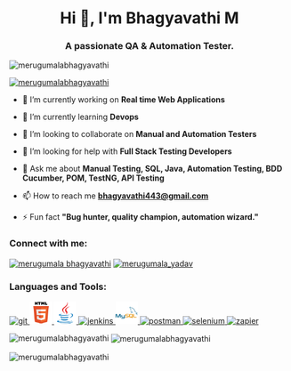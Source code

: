 <h1 align="center">Hi 👋, I'm Bhagyavathi M</h1>
<h3 align="center">A passionate QA & Automation Tester.</h3>

<p align="left"> <img src="https://komarev.com/ghpvc/?username=merugumalabhagyavathi&label=Profile%20views&color=0e75b6&style=flat" alt="merugumalabhagyavathi" /> </p>

<p align="left"> <a href="https://github.com/ryo-ma/github-profile-trophy"><img src="https://github-profile-trophy.vercel.app/?username=merugumalabhagyavathi" alt="merugumalabhagyavathi" /></a> </p>

- 🔭 I’m currently working on **Real time Web Applications**

- 🌱 I’m currently learning **Devops**

- 👯 I’m looking to collaborate on **Manual and Automation Testers**

- 🤝 I’m looking for help with **Full Stack Testing Developers**

- 💬 Ask me about **Manual Testing, SQL, Java, Automation Testing, BDD Cucumber, POM, TestNG, API Testing**

- 📫 How to reach me **bhagyavathi443@gmail.com**

- ⚡ Fun fact **"Bug hunter, quality champion, automation wizard."**

<h3 align="left">Connect with me:</h3>
<p align="left">
<a href="https://linkedin.com/in/merugumala bhagyavathi" target="blank"><img align="center" src="https://raw.githubusercontent.com/rahuldkjain/github-profile-readme-generator/master/src/images/icons/Social/linked-in-alt.svg" alt="merugumala bhagyavathi" height="30" width="40" /></a>
<a href="https://instagram.com/merugumala_yadav" target="blank"><img align="center" src="https://raw.githubusercontent.com/rahuldkjain/github-profile-readme-generator/master/src/images/icons/Social/instagram.svg" alt="merugumala_yadav" height="30" width="40" /></a>
</p>

<h3 align="left">Languages and Tools:</h3>
<p align="left"> <a href="https://git-scm.com/" target="_blank" rel="noreferrer"> <img src="https://www.vectorlogo.zone/logos/git-scm/git-scm-icon.svg" alt="git" width="40" height="40"/> </a> <a href="https://www.w3.org/html/" target="_blank" rel="noreferrer"> <img src="https://raw.githubusercontent.com/devicons/devicon/master/icons/html5/html5-original-wordmark.svg" alt="html5" width="40" height="40"/> </a> <a href="https://www.java.com" target="_blank" rel="noreferrer"> <img src="https://raw.githubusercontent.com/devicons/devicon/master/icons/java/java-original.svg" alt="java" width="40" height="40"/> </a> <a href="https://www.jenkins.io" target="_blank" rel="noreferrer"> <img src="https://www.vectorlogo.zone/logos/jenkins/jenkins-icon.svg" alt="jenkins" width="40" height="40"/> </a> <a href="https://www.mysql.com/" target="_blank" rel="noreferrer"> <img src="https://raw.githubusercontent.com/devicons/devicon/master/icons/mysql/mysql-original-wordmark.svg" alt="mysql" width="40" height="40"/> </a> <a href="https://postman.com" target="_blank" rel="noreferrer"> <img src="https://www.vectorlogo.zone/logos/getpostman/getpostman-icon.svg" alt="postman" width="40" height="40"/> </a> <a href="https://www.selenium.dev" target="_blank" rel="noreferrer"> <img src="https://raw.githubusercontent.com/detain/svg-logos/780f25886640cef088af994181646db2f6b1a3f8/svg/selenium-logo.svg" alt="selenium" width="40" height="40"/> </a> <a href="https://zapier.com" target="_blank" rel="noreferrer"> <img src="https://www.vectorlogo.zone/logos/zapier/zapier-icon.svg" alt="zapier" width="40" height="40"/> </a> </p>

<p><img align="left" src="https://github-readme-stats.vercel.app/api/top-langs?username=merugumalabhagyavathi&show_icons=true&locale=en&layout=compact" alt="merugumalabhagyavathi" /></p>

<p>&nbsp;<img align="center" src="https://github-readme-stats.vercel.app/api?username=merugumalabhagyavathi&show_icons=true&locale=en" alt="merugumalabhagyavathi" /></p>

<p><img align="center" src="https://github-readme-streak-stats.herokuapp.com/?user=merugumalabhagyavathi&" alt="merugumalabhagyavathi" /></p>


